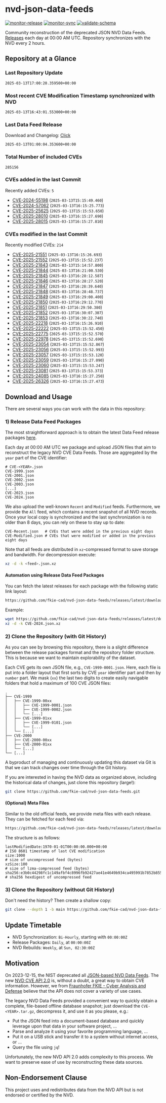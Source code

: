 # nvd-json-data-feeds

[![monitor-release](https://github.com/fkie-cad/nvd-json-data-feeds/actions/workflows/monitor_release.yml/badge.svg)](https://github.com/fkie-cad/nvd-json-data-feeds/actions/workflows/monitor_release.yml)
[![monitor-sync](https://github.com/fkie-cad/nvd-json-data-feeds/actions/workflows/monitor_sync.yml/badge.svg)](https://github.com/fkie-cad/nvd-json-data-feeds/actions/workflows/monitor_sync.yml)
[![validate-schema](https://github.com/fkie-cad/nvd-json-data-feeds/actions/workflows/validate_schema.yml/badge.svg)](https://github.com/fkie-cad/nvd-json-data-feeds/actions/workflows/validate_schema.yml)

Community reconstruction of the deprecated JSON NVD Data Feeds.
[Releases](https://github.com/fkie-cad/nvd-json-data-feeds/releases/latest) each day at 00:00 AM UTC.
Repository synchronizes with the NVD every 2 hours.

## Repository at a Glance

### Last Repository Update

```plain
2025-03-13T17:00:20.359500+00:00
```

### Most recent CVE Modification Timestamp synchronized with NVD

```plain
2025-03-13T16:43:01.553000+00:00
```

### Last Data Feed Release

Download and Changelog: [Click](https://github.com/fkie-cad/nvd-json-data-feeds/releases/latest)

```plain
2025-03-13T01:00:04.353600+00:00
```

### Total Number of included CVEs

```plain
285156
```

### CVEs added in the last Commit

Recently added CVEs: `5`

- [CVE-2024-55198](CVE-2024/CVE-2024-551xx/CVE-2024-55198.json) (`2025-03-13T15:15:49.460`)
- [CVE-2024-57062](CVE-2024/CVE-2024-570xx/CVE-2024-57062.json) (`2025-03-13T16:15:25.773`)
- [CVE-2025-25625](CVE-2025/CVE-2025-256xx/CVE-2025-25625.json) (`2025-03-13T15:15:53.650`)
- [CVE-2025-28010](CVE-2025/CVE-2025-280xx/CVE-2025-28010.json) (`2025-03-13T16:15:27.690`)
- [CVE-2025-28015](CVE-2025/CVE-2025-280xx/CVE-2025-28015.json) (`2025-03-13T16:15:27.810`)


### CVEs modified in the last Commit

Recently modified CVEs: `214`

- [CVE-2025-21551](CVE-2025/CVE-2025-215xx/CVE-2025-21551.json) (`2025-03-13T16:15:26.693`)
- [CVE-2025-21552](CVE-2025/CVE-2025-215xx/CVE-2025-21552.json) (`2025-03-13T15:15:52.237`)
- [CVE-2025-21843](CVE-2025/CVE-2025-218xx/CVE-2025-21843.json) (`2025-03-13T15:14:57.800`)
- [CVE-2025-21844](CVE-2025/CVE-2025-218xx/CVE-2025-21844.json) (`2025-03-13T16:21:00.530`)
- [CVE-2025-21845](CVE-2025/CVE-2025-218xx/CVE-2025-21845.json) (`2025-03-13T16:28:12.587`)
- [CVE-2025-21846](CVE-2025/CVE-2025-218xx/CVE-2025-21846.json) (`2025-03-13T16:28:27.520`)
- [CVE-2025-21847](CVE-2025/CVE-2025-218xx/CVE-2025-21847.json) (`2025-03-13T16:28:39.640`)
- [CVE-2025-21848](CVE-2025/CVE-2025-218xx/CVE-2025-21848.json) (`2025-03-13T16:28:48.737`)
- [CVE-2025-21849](CVE-2025/CVE-2025-218xx/CVE-2025-21849.json) (`2025-03-13T16:29:00.400`)
- [CVE-2025-21850](CVE-2025/CVE-2025-218xx/CVE-2025-21850.json) (`2025-03-13T16:29:12.770`)
- [CVE-2025-21851](CVE-2025/CVE-2025-218xx/CVE-2025-21851.json) (`2025-03-13T16:29:50.380`)
- [CVE-2025-21852](CVE-2025/CVE-2025-218xx/CVE-2025-21852.json) (`2025-03-13T16:30:07.307`)
- [CVE-2025-21853](CVE-2025/CVE-2025-218xx/CVE-2025-21853.json) (`2025-03-13T16:30:22.740`)
- [CVE-2025-22218](CVE-2025/CVE-2025-222xx/CVE-2025-22218.json) (`2025-03-13T16:15:26.910`)
- [CVE-2025-22222](CVE-2025/CVE-2025-222xx/CVE-2025-22222.json) (`2025-03-13T15:15:52.450`)
- [CVE-2025-22775](CVE-2025/CVE-2025-227xx/CVE-2025-22775.json) (`2025-03-13T15:15:52.570`)
- [CVE-2025-22978](CVE-2025/CVE-2025-229xx/CVE-2025-22978.json) (`2025-03-13T15:15:52.690`)
- [CVE-2025-23054](CVE-2025/CVE-2025-230xx/CVE-2025-23054.json) (`2025-03-13T15:15:52.867`)
- [CVE-2025-23056](CVE-2025/CVE-2025-230xx/CVE-2025-23056.json) (`2025-03-13T15:15:52.993`)
- [CVE-2025-23057](CVE-2025/CVE-2025-230xx/CVE-2025-23057.json) (`2025-03-13T15:15:53.120`)
- [CVE-2025-23059](CVE-2025/CVE-2025-230xx/CVE-2025-23059.json) (`2025-03-13T16:15:27.090`)
- [CVE-2025-23060](CVE-2025/CVE-2025-230xx/CVE-2025-23060.json) (`2025-03-13T15:15:53.247`)
- [CVE-2025-23081](CVE-2025/CVE-2025-230xx/CVE-2025-23081.json) (`2025-03-13T15:15:53.373`)
- [CVE-2025-24085](CVE-2025/CVE-2025-240xx/CVE-2025-24085.json) (`2025-03-13T16:15:27.250`)
- [CVE-2025-26326](CVE-2025/CVE-2025-263xx/CVE-2025-26326.json) (`2025-03-13T16:15:27.473`)


## Download and Usage

There are several ways you can work with the data in this repository:

### 1) Release Data Feed Packages

The most straightforward approach is to obtain the latest Data Feed release packages [here](https://github.com/fkie-cad/nvd-json-data-feeds/releases/latest).

Each day at 00:00 AM UTC we package and upload JSON files that aim to reconstruct the legacy NVD CVE Data Feeds.
Those are aggregated by the `year` part of the CVE identifier:

```
# CVE-<YEAR>.json
CVE-1999.json
CVE-2001.json
CVE-2002.json
CVE-2003.json
[...]
CVE-2023.json
CVE-2024.json
```

We also upload the well-known `Recent` and `Modified` feeds.
Furthermore, we provide the `All` feed, which contains a recent snapshot of all NVD records.
Once your local copy is synchronized and the last synchronization is no older than 8 days, you can rely on these to stay up to date:

```plain
CVE-Recent.json   # CVEs that were added in the previous eight days
CVE-Modified.json # CVEs that were modified or added in the previous eight days
```

Note that all feeds are distributed in `xz`-compressed format to save storage and bandwidth.
For decompression execute:

```sh
xz -d -k <feed>.json.xz
```

#### Automation using Release Data Feed Packages

You can fetch the latest releases for each package with the following static link layout:

```sh
https://github.com/fkie-cad/nvd-json-data-feeds/releases/latest/download/CVE-<YEAR>.json.xz
```

Example:

```sh
wget https://github.com/fkie-cad/nvd-json-data-feeds/releases/latest/download/CVE-2024.json.xz
xz -d -k CVE-2024.json.xz
```

### 2) Clone the Repository (with Git History)

As you can see by browsing this repository, there is a slight difference between the release packages format and the repository folder structure.
This is because we want to maintain explorability of the dataset.

Each CVE gets its own JSON file, e.g., `CVE-1999-0001.json`.
Here, each file is put into a folder layout that first sorts by CVE `year` identifier part and then by `number` part.
We mask (`xx`) the last two digits to create easily navigable folders that hold a maximum of 100 CVE JSON files:

```plain
.
├── CVE-1999
│   ├── CVE-1999-00xx
│   │   ├── CVE-1999-0001.json
│   │   ├── CVE-1999-0002.json
│   │   └── [...]
│   ├── CVE-1999-01xx
│   │   ├── CVE-1999-0101.json
│   │   └── [...]
│   └── [...]
├── CVE-2000
│   ├── CVE-2000-00xx
│   ├── CVE-2000-01xx
│   └── [...]
└── [...]
```

A byproduct of managing and continuously updating this dataset via Git is that we can track changes over time through the Git history.

If you are interested in having the NVD data as organized above, including the historical data of changes, just clone this repository (large!):

```sh
git clone https://github.com/fkie-cad/nvd-json-data-feeds.git
```

#### (Optional) Meta Files

Similar to the old official feeds, we provide meta files with each release. They can be fetched for each feed via:

```sh
https://github.com/fkie-cad/nvd-json-data-feeds/releases/latest/download/CVE-<YEAR>.meta
```

The structure is as follows:

```plain
lastModifiedDate:1970-01-01T00:00:00.000+00:00                          # ISO 8601 timestamp of last CVE modification
size:1000                                                               # size of uncompressed feed (bytes)
xzSize:100                                                              # size of lzma-compressed feed (bytes)
sha256:e3b0c44298fc1c149afbf4c8996fb92427ae41e4649b934ca495991b7852b855 # sha256 hexdigest of uncompressed feed
```

### 3) Clone the Repository (without Git History)

Don't need the history? Then create a shallow copy:

```sh
git clone --depth 1 -b main https://github.com/fkie-cad/nvd-json-data-feeds.git
```


## Update Timetable

* NVD Synchronization: `Bi-Hourly`, starting with `00:00:00Z`
* Release Packages: `Daily`, at `00:00:00Z`
* NVD Rebuilds: `Weekly`, at `Sun, 02:30:00Z`


## Motivation

On 2023-12-15, the NIST deprecated all [JSON-based NVD Data Feeds](https://nvd.nist.gov/vuln/data-feeds#divRetirementBanner-1).
The new [NVD CVE API 2.0](https://nvd.nist.gov/developers/vulnerabilities) is, without a doubt, a great way to obtain CVE information.
However, we from [Fraunhofer FKIE - Cyber Analysis and Defense](https://www.fkie.fraunhofer.de/en/departments/cad.html) believe that the API does not cover a variety of use cases.

The legacy NVD Data Feeds provided a convenient way to quickly obtain a complete, file-based offline database snapshot; just download the `CVE-<YEAR>.tar.gz`, decompress it, and use it as you please, e.g.:

- Put the JSON feed into a document-based database and quickly leverage upon that data in your software project, ...
- Parse and analyze it using your favorite programming language, ...
- Put it on a USB stick and transfer it to a system without internet access, or ...
- Query the file using `jq`!

Unfortunately, the new NVD API 2.0 adds complexity to this process.
We want to preserve ease of use by reconstructing these data sources.

## Non-Endorsement Clause

This project uses and redistributes data from the NVD API but is not endorsed or certified by the NVD.